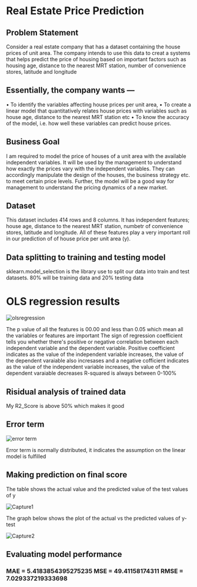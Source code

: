 # Real Estate Price Prediction

## Problem Statement

Consider a real estate company that has a dataset containing the house prices of unit area. The company intends to use this data to creat a systems that helps predict the price of housing based on important factors such as  housing age, distance to the nearest MRT station, number of convenience stores, latitude and longitude

## Essentially, the company wants —

•	To identify the variables affecting house prices per unit area, 
•	To create a linear model that quantitatively relates house prices with variables such as house age, distance to the nearest MRT station etc
•	To know the accuracy of the model, i.e. how well these variables can predict house prices.

## Business Goal

I am required to model the price of houses of a unit area with the available independent variables. It will be used by the management to understand how exactly the prices vary with the independent variables. They can accordingly manipulate the design of the houses, the business strategy etc. to meet certain price levels. Further, the model will be a good way for management to understand the pricing dynamics of a new market.

## Dataset

This dataset includes  414 rows and 8 columns. It has independent features; house age, distance to the nearest MRT station, numbetr of convenience stores, latitude and longitude. All of these features play a very important roll in our prediction of of house price per unit area (y).

## Data splitting to training and testing model
sklearn.model_selection is the library use to split our data into train and test datasets. 
80% will be training data and 20% testing data

# OLS regression results

![olsregression](https://user-images.githubusercontent.com/63025220/93915840-9880cc00-fcd6-11ea-8566-de75dd47278b.PNG)

The p value of all the features is 00.00 and less than 0.05 which mean all the variables or features are important
The sign of regression coefficient tells you whether there's positive or negative correlation between each independent variable and the dependent variable. Positive coefficient indicates as the value of the independent variable increases, the value of the dependent varaiable also incresases and a negative cofficient indicates as the value of the independent variable increases, the value of the dependent varaiable decreases
R-squared is always between 0-100%

## Risidual analysis of trained data

My R2_Score is above 50% which makes it good

## Error term

![error term](https://user-images.githubusercontent.com/63025220/93920017-902b8f80-fcdc-11ea-99dc-d2c0ec94c578.PNG)

Error term is normally distributed, it indicates the assumption on the linear model is fulfilled

## Making prediction on final score

The table shows the actual value and the predicted value of the test values of y

![Capture1](https://user-images.githubusercontent.com/63025220/93920765-9ff7a380-fcdd-11ea-92e7-b17f3fb4cbd2.PNG)

The graph below shows the plot of the actual vs the predicted values of y-test

![Capture2](https://user-images.githubusercontent.com/63025220/93921380-7d19bf00-fcde-11ea-927b-6799cff97a3d.PNG)

## Evaluating model performance

### MAE = 5.4183854395275235 MSE = 49.41158174311 RMSE = 7.029337219333698




